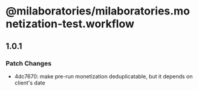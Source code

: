 # @milaboratories/milaboratories.monetization-test.workflow

## 1.0.1

### Patch Changes

- 4dc7670: make pre-run monetization deduplicatable, but it depends on client's date
